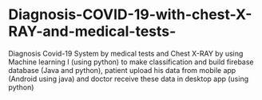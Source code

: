 # Diagnosis-COVID-19-with-chest-X-RAY-and-medical-tests-
Diagnosis Covid-19 System by medical tests and Chest X-RAY by using Machine learning I (using python) to make classification and build firebase database (Java and python), patient upload his data from mobile app (Android using java) and doctor receive these data in desktop app (using python)
